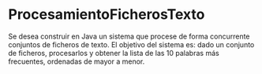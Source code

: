 # ProcesamientoFicherosTexto

Se desea construir en Java un sistema que procese de forma concurrente conjuntos de ficheros de texto. El objetivo del sistema es: dado un
conjunto de ficheros, procesarlos y obtener la lista de las 10 palabras más frecuentes, ordenadas de mayor a menor.
